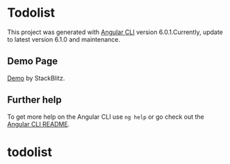 # Todolist

This project was generated with [Angular CLI](https://github.com/angular/angular-cli) version 6.0.1.Currently, update to latest version 6.1.0 and maintenance.

## Demo Page

[Demo](https://vbwiponx.github.stackblitz.io/mytask) by StackBlitz.

## Further help

To get more help on the Angular CLI use `ng help` or go check out the [Angular CLI README](https://github.com/angular/angular-cli/blob/master/README.md).
# todolist
